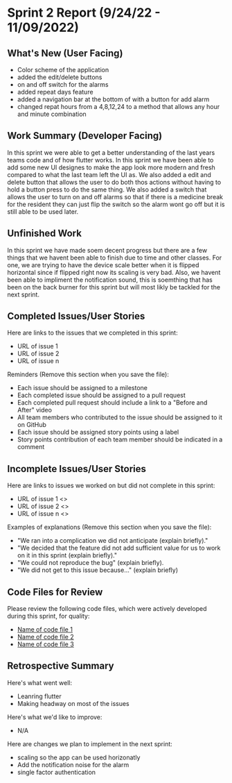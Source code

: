 # Sprint 2 Report (9/24/22 - 11/09/2022)

## What's New (User Facing)
 * Color scheme of the application
 * added the edit/delete buttons
 * on and off switch for the alarms
 * added repeat days feature
 * added a navigation bar at the bottom of with a button for add alarm
 * changed repat hours from a 4,8,12,24 to a method that allows any hour and minute combination

## Work Summary (Developer Facing)

In this sprint we were able to get a better understanding of the last years teams code and of how flutter works. In this sprint we have been able to add some new UI designes to make the app look more modern and fresh compared to what the last team left the UI as. We also added a edit and delete button that allows the user to do both thos actions without having to hold a button press to do the same thing. We also added a switch that allows the user to turn on and off alarms so that if there is a medicine break for the resident they can just flip the switch so the alarm wont go off but it is still able to be used later.

## Unfinished Work

In this sprint we have made soem decent progress but there are a few things that we havent been able to finish due to time and other classes. For one, we are trying to have the device scale better when it is flipped horizontal since if flipped right now its scaling is very bad. Also, we havent been able to impliment the notification sound, this is soemthing that has been on the back burner for this sprint but will most likly be tackled for the next sprint. 

## Completed Issues/User Stories
Here are links to the issues that we completed in this sprint:

 * URL of issue 1
 * URL of issue 2
 * URL of issue n

 Reminders (Remove this section when you save the file):
  * Each issue should be assigned to a milestone
  * Each completed issue should be assigned to a pull request
  * Each completed pull request should include a link to a "Before and After" video
  * All team members who contributed to the issue should be assigned to it on GitHub
  * Each issue should be assigned story points using a label
  * Story points contribution of each team member should be indicated in a comment
 
 ## Incomplete Issues/User Stories
 Here are links to issues we worked on but did not complete in this sprint:
 
 * URL of issue 1 <<One sentence explanation of why issue was not completed>>
 * URL of issue 2 <<One sentence explanation of why issue was not completed>>
 * URL of issue n <<One sentence explanation of why issue was not completed>>
 
 Examples of explanations (Remove this section when you save the file):
  * "We ran into a complication we did not anticipate (explain briefly)." 
  * "We decided that the feature did not add sufficient value for us to work on it in this sprint (explain briefly)."
  * "We could not reproduce the bug" (explain briefly).
  * "We did not get to this issue because..." (explain briefly)

## Code Files for Review
Please review the following code files, which were actively developed during this sprint, for quality:
 * [Name of code file 1](https://github.com/your_repo/file_extension)
 * [Name of code file 2](https://github.com/your_repo/file_extension)
 * [Name of code file 3](https://github.com/your_repo/file_extension)
 
## Retrospective Summary
Here's what went well:
  * Leanring flutter
  * Making headway on most of the issues
 
Here's what we'd like to improve:
   * N/A
  
Here are changes we plan to implement in the next sprint:
   * scaling so the app can be used horizonatly
   * Add the notification noise for the alarm
   * single factor authentication
